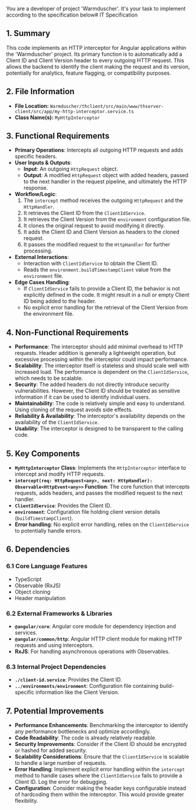 You are a developer of project 'Warmduscher'. It's your task to implement according to the specification below# IT Specification

## 1. Summary

This code implements an HTTP interceptor for Angular applications within the 'Warmduscher' project. Its primary function is to automatically add a Client ID and Client Version header to every outgoing HTTP request. This allows the backend to identify the client making the request and its version, potentially for analytics, feature flagging, or compatibility purposes.

## 2. File Information

- **File Location:** `Warmduscher/thclient/src/main/www/thserver-client/src/app/my-http-interceptor.service.ts`
- **Class Name(s):** `MyHttpInterceptor`

## 3. Functional Requirements

- **Primary Operations**:  Intercepts all outgoing HTTP requests and adds specific headers.
- **User Inputs & Outputs**: 
    - **Input**:  An outgoing `HttpRequest` object.
    - **Output**: A modified `HttpRequest` object with added headers, passed to the next handler in the request pipeline, and ultimately the HTTP response.
- **Workflow/Logic**:
    1. The `intercept` method receives the outgoing `HttpRequest` and the `HttpHandler`.
    2. It retrieves the Client ID from the `ClientIdService`.
    3. It retrieves the Client Version from the `environment` configuration file.
    4. It clones the original request to avoid modifying it directly.
    5. It adds the Client ID and Client Version as headers to the cloned request.
    6. It passes the modified request to the `HttpHandler` for further processing.
- **External Interactions**: 
    - Interaction with `ClientIdService` to obtain the Client ID.
    - Reads the `environment.buildTimestampClient` value from the `environment` file.
- **Edge Cases Handling**:
    - If `ClientIdService` fails to provide a Client ID, the behavior is not explicitly defined in the code. It might result in a null or empty Client ID being added to the header.
    - No explicit error handling for the retrieval of the Client Version from the environment file.

## 4. Non-Functional Requirements

- **Performance**: The interceptor should add minimal overhead to HTTP requests. Header addition is generally a lightweight operation, but excessive processing within the interceptor could impact performance.
- **Scalability**: The interceptor itself is stateless and should scale well with increased load. The performance is dependent on the `ClientIdService`, which needs to be scalable.
- **Security**:  The added headers do not directly introduce security vulnerabilities. However, the Client ID should be treated as sensitive information if it can be used to identify individual users.
- **Maintainability**: The code is relatively simple and easy to understand. Using cloning of the request avoids side effects.
- **Reliability & Availability**: The interceptor's availability depends on the availability of the `ClientIdService`.
- **Usability**: The interceptor is designed to be transparent to the calling code.

## 5. Key Components

- **`MyHttpInterceptor` Class**:  Implements the `HttpInterceptor` interface to intercept and modify HTTP requests.
- **`intercept(req: HttpRequest<any>, next: HttpHandler): Observable<HttpEvent<any>>` Function**:  The core function that intercepts requests, adds headers, and passes the modified request to the next handler.
- **`ClientIdService`**: Provides the Client ID.
- **`environment`**: Configuration file holding client version details (`buildTimestampClient`).
- **Error handling**: No explicit error handling, relies on the `ClientIdService` to potentially handle errors.

## 6. Dependencies

### 6.1 Core Language Features
- TypeScript
- Observable (RxJS)
- Object cloning
- Header manipulation

### 6.2 External Frameworks & Libraries
- **`@angular/core`**:  Angular core module for dependency injection and services.
- **`@angular/common/http`**: Angular HTTP client module for making HTTP requests and using interceptors.
- **RxJS**: For handling asynchronous operations with Observables.

### 6.3 Internal Project Dependencies
- **`./client-id.service`**:  Provides the Client ID.
- **`../environments/environment`**: Configuration file containing build-specific information like the Client Version.

## 7. Potential Improvements

- **Performance Enhancements**:  Benchmarking the interceptor to identify any performance bottlenecks and optimize accordingly.
- **Code Readability**:  The code is already relatively readable.
- **Security Improvements**:  Consider if the Client ID should be encrypted or hashed for added security.
- **Scalability Considerations**:  Ensure that the `ClientIdService` is scalable to handle a large number of requests.
- **Error Handling**: Implement explicit error handling within the `intercept` method to handle cases where the `ClientIdService` fails to provide a Client ID.  Log the error for debugging.
- **Configuration**: Consider making the header keys configurable instead of hardcoding them within the interceptor. This would provide greater flexibility.